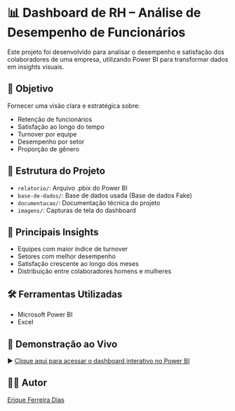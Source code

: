 # 📊 Dashboard de RH – Análise de Desempenho de Funcionários

Este projeto foi desenvolvido para analisar o desempenho e satisfação dos colaboradores de uma empresa, utilizando Power BI para transformar dados em insights visuais.

## 📌 Objetivo
Fornecer uma visão clara e estratégica sobre:
- Retenção de funcionários
- Satisfação ao longo do tempo
- Turnover por equipe
- Desempenho por setor
- Proporção de gênero

## 📁 Estrutura do Projeto
- `relatorio/`: Arquivo .pbix do Power BI
- `base-de-dados/`: Base de dados usada (Base de dados Fake)
- `documentacao/`: Documentação técnica do projeto
- `imagens/`: Capturas de tela do dashboard

## 🧠 Principais Insights
- Equipes com maior índice de turnover
- Setores com melhor desempenho
- Satisfação crescente ao longo dos meses
- Distribuição entre colaboradores homens e mulheres

## 🛠️ Ferramentas Utilizadas
- Microsoft Power BI
- Excel

## 🔗 Demonstração ao Vivo

▶️ [Clique aqui para acessar o dashboard interativo no Power BI](https://app.powerbi.com/view?r=eyJrIjoiMWZmY2ViYTItNmZhYS00M2MzLTgyNWEtYzc5YzE3YzIwZjM3IiwidCI6ImNlMGZiOTYzLWM2ZjctNDU2Yi04OTI2LTQ5OWY0MDUxODcyMyJ9)


## 🧑‍💼 Autor
[Erique Ferreira Dias]([www.linkedin.com/in/erique-ferreira-6451382a2](https://www.linkedin.com/in/erique-ferreira-6451382a2/))  
